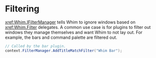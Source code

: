 # Filtering

<xref:Whim.IFilterManager> tells Whim to ignore windows based on <xref:Whim.Filter> delegates. A common use case is for plugins to filter out windows they manage themselves and want Whim to not lay out. For example, the bars and command palette are filtered out.

```csharp
// Called by the bar plugin.
context.FilterManager.AddTitleMatchFilter("Whim Bar");
```
